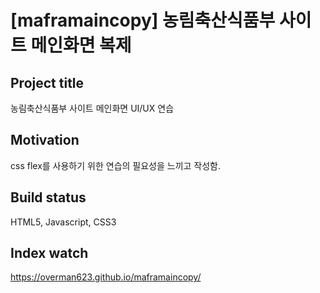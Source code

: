 # [maframaincopy] 농림축산식품부 사이트 메인화면 복제

## Project title
농림축산식품부 사이트 메인화면 UI/UX 연습

## Motivation
css flex를 사용하기 위한 연습의 필요성을 느끼고 작성함.

## Build status
HTML5, Javascript, CSS3

## Index watch
https://overman623.github.io/maframaincopy/

